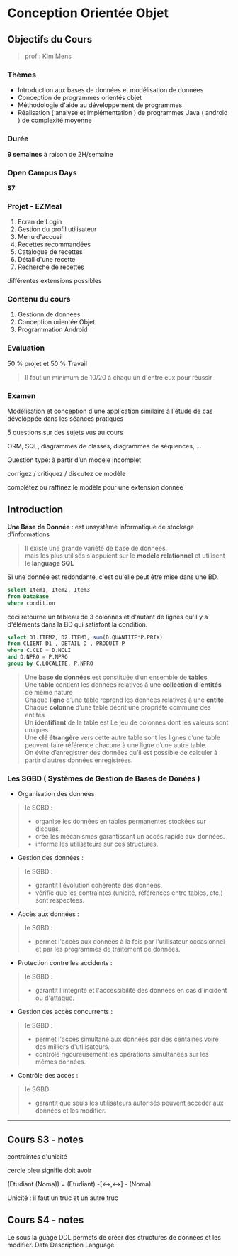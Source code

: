 # Conception Orientée Objet 
## Objectifs du Cours
>prof : Kim Mens  

### Thèmes
- Introduction aux bases de données et modélisation  de données  
- Conception de programmes orientés objet  
- Méthodologie d'aide au développement de programmes  
- Réalisation ( analyse et implémentation ) de programmes Java ( android ) de complexité moyenne  

### Durée 
**9 semaines** à raison de 2H/semaine

### Open Campus Days

**S7**

### Projet - EZMeal

1. Ecran de Login  
2. Gestion du profil utilisateur   
3. Menu d'accueil  
4. Recettes recommandées  
5. Catalogue de recettes  
7. Détail d'une recette   
6. Recherche de recettes  

différentes extensions possibles

### Contenu du cours 
1. Gestionn de données  
2. Conception orientée Objet  
3. Programmation Android  

### Evaluation

50 % projet et 50 % Travail  
>Il faut un minimum de 10/20 à chaqu'un d'entre eux pour réussir

### Examen 
Modélisation et conception d'une application similaire à l'étude de cas développée dans les séances pratiques  



5 questions sur des sujets vus au cours  

ORM, SQL, diagrammes de classes, diagrammes de séquences, ...  

Question type: à partir d’un modèle incomplet   

corrigez / critiquez / discutez ce modèle  

complétez ou raffinez le modèle pour une extension donnée  

## Introduction

**Une Base de Donnée** : est unsystème informatique de stockage d'informations  

>Il existe une grande variété de base de données.   
> mais les plus utilisés s'appuient sur le **modèle relationnel** et utilisent le **language SQL**  

Si une donnée est redondante, c'est qu'elle peut être mise dans une BD.  

```sql
select Item1, Item2, Item3 
from DataBase
where condition
```

ceci retourne un tableau de 3 colonnes et d'autant de lignes qu'il y a d'éléments dans la BD qui satisfont la condition.  

```sql
select D1.ITEM2, D2.ITEM3, sum(D.QUANTITE*P.PRIX)
from CLIENT D1 , DETAIL D , PRODUIT P
where C.CLI + D.NCLI
and D.NPRO = P.NPRO
group by C.LOCALITE, P.NPRO
```

> Une **base de données** est constituée d’un ensemble de **tables**  
> Une **table** contient les données relatives à une **collection d ’entités** de même nature  
> Chaque **ligne** d’une table reprend les données relatives à une **entité**  
> Chaque **colonne** d’une table décrit une propriété commune des entités  
> Un **identifiant** de la table est Le jeu de colonnes dont les valeurs sont uniques  
> Une **clé étrangère** vers cette autre table sont les lignes d’une table peuvent faire référence chacune à une ligne d’une autre table.  
> On évite d’enregistrer des données qu’il est possible de calculer à partir d’autres données enregistrées.

### Les SGBD ( Systèmes de Gestion de Bases de Donées )
- Organisation des données
> le SGBD :   
> - organise les données en tables permanentes stockées sur disques.  
> - crée les mécanismes garantissant un accès rapide aux données.  
> - informe les utilisateurs sur ces structures.  

- Gestion des données : 
> le SGBD  :   
> - garantit l'évolution cohérente des données.  
> - vérifie que les contraintes (unicité, références entre tables, etc.) sont respectées.  

- Accès aux données : 
> le SGBD :  
> - permet l'accès aux données à la fois par l'utilisateur occasionnel et par les programmes de traitement de données.  

- Protection contre les accidents :   
> le SGBD :  
> - garantit l'intégrité et l'accessibilité des données en cas d'incident ou d'attaque.  

- Gestion des accès concurrents :   
> le SGBD :  
> - permet l'accès simultané aux données par des centaines voire des milliers d'utilisateurs.   
> - contrôle rigoureusement les opérations simultanées sur les mêmes données.  

- Contrôle des accès :   
> le SGBD   
> - garantit que seuls les utilisateurs autorisés peuvent accéder aux données et les modifier.  

---

## Cours S3 - notes
contraintes d'unicité

cercle bleu signifie doit avoir    

(Etudiant (Noma))  =  (Etudiant) -[<->,<->] - (Noma)

Unicité : il faut un truc et un autre truc


## Cours S4 - notes 

Le sous la guage DDL permets de créer des structures de données et les modifier.
Data Description Language










